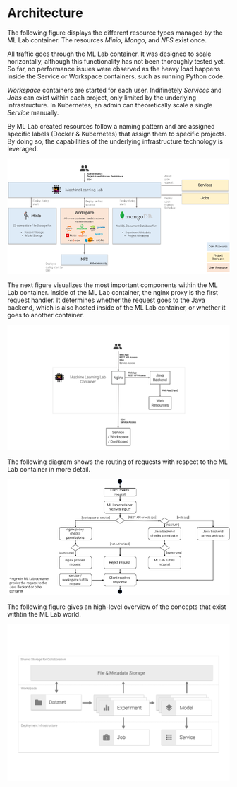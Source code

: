 # Architecture

The following figure displays the different resource types managed by the ML Lab container. The resources *Minio*, *Mongo*, and *NFS* exist once.

All traffic goes through the ML Lab container. It was designed to scale horizontally, although this functionality has not been thoroughly tested yet. So far, no performance issues were observed as the heavy load happens inside the Service or Workspace containers, such as running Python code. 

*Workspace* containers are started for each user. Indifinetely *Services* and *Jobs* can exist within each project, only limited by the underlying infrastructure. In Kubernetes, an admin can theoretically scale a single *Service* manually.

By ML Lab created resources follow a naming pattern and are assigned specific labels (Docker & Kubernetes) that assign them to specific projects. By doing so, the capabilities of the underlying infrastructure technology is leveraged.
<!-- and resources are coupled quite loosely, resulting in reduced maintenance on other parts such as databases. -->

[![ML Lab Resources](images/lab-architecture-resources.png)](images/lab-architecture-resources.pdf)

The next figure visualizes the most important components within the ML Lab container. Inside of the ML Lab container, the nginx proxy is the first request handler. It determines whether the request goes to the Java backend, which is also hosted inside of the ML Lab container, or whether it goes to another container.

[![ML Lab Container](images/lab-architecture-backend-container.png)](images/lab-architecture-backend-container.pdf)

The following diagram shows the routing of requests with respect to the ML Lab container in more detail.

[![ML Lab Request Routing](images/lab-architecture-request-routing.png)](images/lab-architecture-request-routing.pdf)

The following figure gives an high-level overview of the concepts that exist withtin the ML Lab world.

[![ML Lab Concepts](images/lab-architecture-concepts.png)](images/lab-architecture-concepts.pdf)
